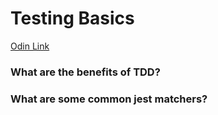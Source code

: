 # Testing Basics

[Odin Link](https://www.theodinproject.com/lessons/node-path-javascript-testing-basics)

### What are the benefits of TDD?

### What are some common jest matchers?
